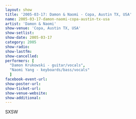 ```yaml
---
layout: show
title: '2005-03-17: Damon & Naomi - Copa, Austin TX, USA'
name: 2005-03-17-damon-naomi-copa-austin-tx-usa
artist: 'Damon & Naomi'
show-venue: 'Copa, Austin TX, USA'
show-setlist: 
show-date: 2005-03-17
category: 2005
show-radio: 
show-lastfm: 
show-cancelled: 
performers: [
  "Damon Krukowski - guitar/vocals",
  "Naomi Yang - keyboards/bass/vocals"
  ]
facebook-event-url: 
show-poster-url: 
show-ticket-url: 
show-venue-website: 
show-additional: 
---
```


SXSW